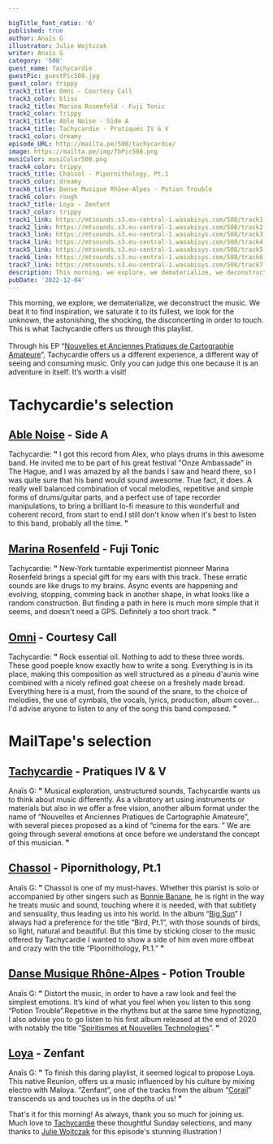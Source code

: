 ```yaml
---

bigTitle_font_ratio: '6'
published: true
author: Anaïs G
illustrator: Julie Wojtczak
writer: Anaïs G
category: '508'
guest_name: Tachycardie
guestPic: guestPic508.jpg
guest_color: trippy
track3_title: Omni - Courtesy Call
track3_color: bliss
track2_title: Marina Rosenfeld - Fuji Tonic
track2_color: trippy
track1_title: Able Noise - Side A
track4_title: Tachycardie - Pratiques IV & V
track1_color: dreamy
episode_URL: http://mailta.pe/508/tachycardie/
image: https://mailta.pe/img/fbPic508.png
musiColor: musiColor508.png
track4_color: trippy
track5_title: Chassol - Pipornithology, Pt.1
track5_color: dreamy
track6_title: Danse Musique Rhône-Alpes - Potion Trouble
track6_color: rough
track7_title: Loya - Zenfant
track7_color: trippy
track1_link: https://mtsounds.s3.eu-central-1.wasabisys.com/508/track1.mp3
track2_link: https://mtsounds.s3.eu-central-1.wasabisys.com/508/track2.mp3
track3_link: https://mtsounds.s3.eu-central-1.wasabisys.com/508/track3.mp3
track4_link: https://mtsounds.s3.eu-central-1.wasabisys.com/508/track4.mp3
track5_link: https://mtsounds.s3.eu-central-1.wasabisys.com/508/track5.mp3
track6_link: https://mtsounds.s3.eu-central-1.wasabisys.com/508/track6.mp3
track7_link: https://mtsounds.s3.eu-central-1.wasabisys.com/508/track7.mp3
description: This morning, we explore, we dematerialize, we deconstruct the music. We beat it to find inspiration, we saturate it to its fullest, we look for the unknown, the astonishing, the shocking, the disconcerting in order to touch. This is what Tachycardie offers us through this playlist.
pubDate: '2022-12-04'
---
```

 This morning, we explore, we dematerialize, we deconstruct the music. We beat it to find inspiration, we saturate it to its fullest, we look for the unknown, the astonishing, the shocking, the disconcerting in order to touch. This is what Tachycardie offers us through this playlist.
<br><br>
Through his EP “[Nouvelles et Anciennes Pratiques de Cartographie Amateure](https://tachycardie1.bandcamp.com/album/nouvelles-et-anciennes-pratiques-de-cartographie-amateure)”, Tachycardie offers us a different experience, a different way of seeing and consuming music. Only you can judge this one because it is an adventure in itself. It’s worth a visit!


# Tachycardie's selection

## [Able Noise](https://ablenoise.bandcamp.com/releases) - Side A
Tachycardie: **"** I got this record from Alex, who plays drums in this awesome band. He invited me to be part of  his great festival "Onze Ambassade" in The Hague, and I was amazed by all the bands I saw and heard there, so I was quite sure that his band would sound awesome. True fact, it does. A really well balanced combination of vocal melodies, repetitive and simple forms of drums/guitar parts, and a perfect use of tape recorder manipulations, to bring a brilliant lo-fi measure to this wonderfull and coherent record, from start to end.I still don't know when it's best to listen to this band, probably all the time. **"** 

## [Marina Rosenfeld](https://www.marinarosenfeld.com/) - Fuji Tonic
Tachycardie: **"** New-York turntable experimentist pionneer Marina Rosenfeld brings a special gift for my ears with this track. These erratic sounds are like drugs to my brains. Async events are happening and evolving, stopping, comming back in another shape, in what looks like a random construction. But  finding a path in here is much more simple that it seems, and doesn't need a GPS. Definitely a too short track. **"** 

## [Omni](https://omniatl.bandcamp.com/album/networker) - Courtesy Call
Tachycardie: **"** Rock essential oil. Nothing to add to these three words. These good poeple know exactly how to write a song. Everything is in its place, making this composition as well structured as a pineau d'aunis wine combined with a nicely refined  goat cheese on a freshely made bread. Everything here is a must, from the sound of the snare, to the choice of melodies, the use of cymbals, the vocals, lyrics, production, album cover... I'd advise anyone to listen to any of the song this band composed. **"** 

 
# MailTape's selection

## [Tachycardie](https://tachycardie1.bandcamp.com/) - Pratiques IV & V
Anaïs G: **"** Musical exploration, unstructured sounds, Tachycardie wants us to think about music differently. As a vibratory art using instruments or materials but also in we offer a free vision, another album format under the name of “Nouvelles et Anciennes Pratiques de Cartographie Amateure”, with several pieces proposed as a kind of “cinema for the ears. ” We are going through several emotions at once before we understand the concept of this musician. **"** 

## [Chassol](https://chassol.bandcamp.com/) - Pipornithology, Pt.1
Anaïs G: **"** Chassol is one of my must-haves. Whether this pianist is solo or accompanied by other singers such as [Bonnie Banane](https://bonniebanane.bandcamp.com/), he is right in the way he treats music and sound, touching where it is needed, with that subtlety and sensuality, thus leading us into his world. In the album “[Big Sun](https://chassol.bandcamp.com/)” I always had a preference for the title “Bird, Pt.1”, with those sounds of birds, so light, natural and beautiful. But this time by sticking closer to the music offered by Tachycardie I wanted to show a side of him even more offbeat and crazy with the title “Pipornithology, Pt.1.” **"** 

##  [Danse Musique Rhône-Alpes](https://dmra.bandcamp.com/) - Potion Trouble
Anaïs G: **"** Distort the music, in order to have a raw look and feel the simplest emotions. It’s kind of what you feel when you listen to this song “Potion Trouble”.Repetitive in the rhythms but at the same time hypnotizing, I also advise you to go listen to his first album released at the end of 2020 with notably the title “[Spiritismes et Nouvelles Technologies](https://dmra.bandcamp.com/track/spiritisme-et-nouvelles-technologies)”. **"** 

## [Loya](https://loyamusic.bandcamp.com/) - Zenfant
Anaïs G: **"** To finish this daring playlist, it seemed logical to propose Loya. This native Reunion, offers us a music influenced by his culture by mixing electro with Maloya. “Zenfant”, one of the tracks from the album “[Corail](https://loyamusic.bandcamp.com/album/corail)” transcends us and touches us in the depths of us! **"** 

That's it for this morning! As always, thank you so much for joining us. Much love to [Tachycardie](https://tachycardie1.bandcamp.com/) these thoughtful Sunday selections, and many thanks to [Julie Wojtczak](https://www.instagram.com/julie_wo/) for this episode's stunning illustration !
